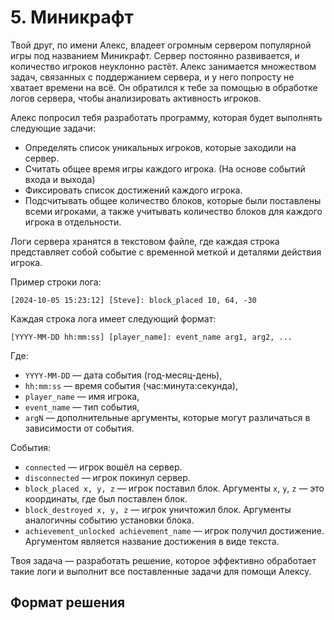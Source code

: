 # 5. Миникрафт
Твой друг, по имени Алекс, владеет огромным сервером популярной игры под названием Миникрафт. Сервер постоянно развивается, и количество игроков неуклонно растёт. Алекс занимается множеством задач, связанных с поддержанием сервера, и у него попросту не хватает времени на всё. Он обратился к тебе за помощью в обработке логов сервера, чтобы анализировать активность игроков.

Алекс попросил тебя разработать программу, которая будет выполнять следующие задачи:
- Определять список уникальных игроков, которые заходили на сервер.
- Считать общее время игры каждого игрока. (На основе событий входа и выхода)
- Фиксировать список достижений каждого игрока.
- Подсчитывать общее количество блоков, которые были поставлены всеми игроками, а также учитывать количество блоков для каждого игрока в отдельности.

Логи сервера хранятся в текстовом файле, где каждая строка представляет собой событие с временной меткой и деталями действия игрока.

Пример строки лога:
```
[2024-10-05 15:23:12] [Steve]: block_placed 10, 64, -30
```

Каждая строка лога имеет следующий формат:
```
[YYYY-MM-DD hh:mm:ss] [player_name]: event_name arg1, arg2, ...
```

Где:
- `YYYY-MM-DD` — дата события (год-месяц-день),
- `hh:mm:ss` — время события (час:минута:секунда),
- `player_name` — имя игрока,
- `event_name` — тип события,
- `argN` — дополнительные аргументы, которые могут различаться в зависимости от события.

События:
- `connected` — игрок вошёл на сервер.
- `disconnected` — игрок покинул сервер.
- `block_placed x, y, z` — игрок поставил блок. Аргументы `x`, `y`, `z` — это координаты, где был поставлен блок.
- `block_destroyed x, y, z` — игрок уничтожил блок. Аргументы аналогичны событию установки блока.
- `achievement_unlocked achievement_name` — игрок получил достижение. Аргументом является название достижения в виде текста.

Твоя задача — разработать решение, которое эффективно обработает такие логи и выполнит все поставленные задачи для помощи Алексу.

## Формат решения
